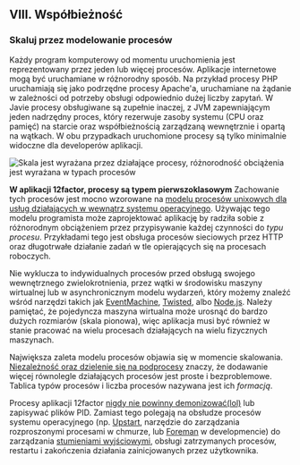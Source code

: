 ## VIII. Współbieżność
### Skaluj przez modelowanie procesów

Każdy program komputerowy od momentu uruchomienia jest reprezentowany przez jeden lub więcej procesów. Aplikacje internetowe mogą być uruchamiane w różnorodny sposób. Na przykład procesy PHP uruchamiają się jako podrzędne procesy Apache'a, uruchamiane na żądanie w zależności od potrzeby obsługi odpowiednio dużej liczby zapytań. W Javie procesy obsługiwane są zupełnie inaczej, z JVM zapewniającym jeden nadrzędny proces, który rezerwuje zasoby systemu (CPU oraz pamięć) na starcie oraz współbieżnością zarządzaną wewnętrznie i opartą na wątkach. W obu przypadkach uruchomione procesy są tylko minimalnie widoczne dla developerów aplikacji.

![Skala jest wyrażana przez działające procesy, różnorodność obciążenia jest wyrażana w typach procesów](/images/process-types.png)

**W aplikacji 12factor, procesy są typem pierwszoklasowym**  Zachowanie tych procesów jest mocno wzorowane na  [modelu procesów unixowych dla usług działających w wewnątrz systemu operacyjnego](http://adam.heroku.com/past/2011/5/9/applying_the_unix_process_model_to_web_apps/).  Używając tego modelu programista może zaprojektować aplikację by radziła sobie z różnorodnym obciążeniem przez przypisywanie każdej czynności do *typu procesu*. Przykładami tego jest obsługa procesów sieciowych przez HTTP oraz długotrwałe działanie zadań w tle opierających się na procesach roboczych.

Nie wyklucza to indywidualnych procesów przed obsługą swojego wewnętrznego zwielokrotnienia, przez wątki w środowisku maszyny wirtualnej lub w asynchronicznym modelu wydarzeń, który możemy znaleźć wśród narzędzi takich jak [EventMachine](http://rubyeventmachine.com/), [Twisted](http://twistedmatrix.com/trac/), albo [Node.js](http://nodejs.org/).  Należy pamiętać, że pojedyncza maszyna wirtualna może urosnąć do bardzo dużych rozmiarów (skala pionowa), więc aplikacja musi być również w stanie pracować na wielu procesach działających na wielu fizycznych maszynach.

Największa zaleta modelu procesów objawia się w momencie skalowania.  [Niezależność oraz dzielenie się na podprocesy](./processes) znaczy, że dodawanie więcej równolegle działających procesów jest proste i bezproblemowe. Tablica typów procesów i liczba procesów nazywana jest ich *formacją*.

Procesy aplikacji 12factor [nigdy nie powinny demonizować(lol)](http://dustin.github.com/2010/02/28/running-processes.html) lub zapisywać plików PID.  Zamiast tego polegają na obsłudze procesów systemu operacyjnego (np. [Upstart](http://upstart.ubuntu.com/), narzędzie do zarządzania rozproszonymi procesami w chmurze, lub [Foreman](http://blog.daviddollar.org/2011/05/06/introducing-foreman.html) w developmencie) do zarządzania [stumieniami wyjściowymi](./logs), obsługi zatrzymanych procesów, restartu i zakończenia działania zainicjowanych przez użytkownika.
